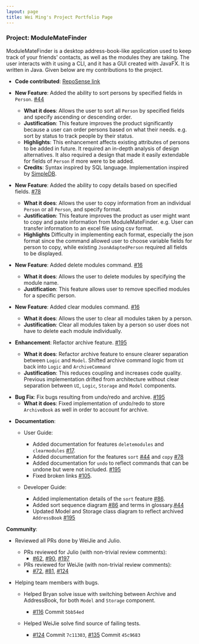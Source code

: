 ```yaml
---
layout: page
title: Wei Ming's Project Portfolio Page
---
```

### Project: ModuleMateFinder

ModuleMateFinder is a desktop address-book-like application used to keep track of your friends' contacts, as well as the modules they are taking. The user interacts with it using a CLI, and it has a GUI created with JavaFX. It is written in Java.
Given below are my contributions to the project.

* **Code contributed**: [RepoSense link](https://nus-cs2103-ay2122s2.github.io/tp-dashboard/?search=&sort=groupTitle&sortWithin=title&timeframe=commit&mergegroup=&groupSelect=groupByRepos&breakdown=true&checkedFileTypes=docs~functional-code~test-code~other&since=2022-02-18&tabOpen=true&tabType=authorship&tabAuthor=lawwm&tabRepo=AY2122S2-CS2103T-T13-4%2Ftp%5Bmaster%5D&authorshipIsMergeGroup=false&authorshipFileTypes=docs~functional-code~test-code&authorshipIsBinaryFileTypeChecked=false)


* **New Feature**: Added the ability to sort persons by specified fields in `Person`. [#44](https://github.com/AY2122S2-CS2103T-T13-4/tp/pull/44)
  - **What it does**: Allows the user to sort all `Person` by specified fields and specify ascending or descending order.
  - **Justification**: This feature improves the product significantly because a user can order persons based on what their needs. e.g. sort by status to track people by their status.
  - **Highlights**: This enhancement affects existing attributes of persons to be added in future. It required an in-depth analysis of design alternatives. It also required a design that made it easily extendable for fields of `Person` if more were to be added.
  - **Credits**: Syntax inspired by SQL language. Implementation inspired by [SimpleDB](http://cs.bc.edu/~sciore/simpledb/).


* **New Feature**: Added the ability to copy details based on specified fields. [#78](https://github.com/AY2122S2-CS2103T-T13-4/tp/pull/78)
  - **What it does**: Allows the user to copy information from an individual `Person` or all `Person`, and specify format.
  - **Justification**: This feature improves the product as user might want to copy and paste information from ModuleMateFinder. 
    e.g. User can transfer information to an excel file using csv format.
  - **Highlights** Difficulty in implementing each format, especially the json format since the command 
  allowed user to choose variable fields for person to copy, while existing `JsonAdaptedPerson` required all fields to be displayed.
  

* **New Feature**: Added delete modules command. [#16](https://github.com/AY2122S2-CS2103T-T13-4/tp/pull/16)
  - **What it does**: Allows the user to delete modules by specifying the module name.
  - **Justification**: This feature allows user to remove specified modules for a specific person.


* **New Feature**: Added clear modules command. [#16](https://github.com/AY2122S2-CS2103T-T13-4/tp/pull/16)
  - **What it does**: Allows the user to clear all modules taken by a person.
  - **Justification**: Clear all modules taken by a person so user does not have to delete each module individually. 
  

* **Enhancement**: Refactor archive feature. [\#195](https://github.com/AY2122S2-CS2103T-T13-4/tp/pull/195)
  - **What it does**: Refactor archive feature to ensure clearer separation between `Logic` and `Model`. Shifted archive command logic from `UI` back into `Logic` and `ArchiveCommand` 
  - **Justification**: This reduces coupling and increases code quality. Previous implementation drifted from architecture without clear separation between `UI`, `Logic`, `Storage` and `Model` components.

- **Bug Fix**: Fix bugs resulting from undo/redo and archive. [\#195](https://github.com/AY2122S2-CS2103T-T13-4/tp/pull/195)
  - **What it does**: Fixed implementation of undo/redo to store `ArchiveBook` as well in order to account for archive.

  

* **Documentation**:
  - User Guide:
    - Added documentation for features `deletemodules` and `clearmodules` [\#17](https://github.com/AY2122S2-CS2103T-T13-4/tp/pull/17).
    - Added documentation for the features `sort` [\#44](https://github.com/AY2122S2-CS2103T-T13-4/tp/pull/44) and `copy` [\#78](https://github.com/AY2122S2-CS2103T-T13-4/tp/pull/78)
    - Added documentation for `undo` to reflect commands that can be undone but were not included. [\#195](https://github.com/AY2122S2-CS2103T-T13-4/tp/pull/195)
    - Fixed broken links [\#105](https://github.com/AY2122S2-CS2103T-T13-4/tp/pull/105). 

  - Developer Guide:
    - Added implementation details of the `sort` feature [\#86](https://github.com/AY2122S2-CS2103T-T13-4/tp/pull/86).
    - Added sort sequence diagram [\#86](https://github.com/AY2122S2-CS2103T-T13-4/tp/pull/86) and terms in glossary.[\#44](https://github.com/AY2122S2-CS2103T-T13-4/tp/pull/44)
    - Updated Model and Storage class diagram to reflect archived `AddressBook` [\#195](https://github.com/AY2122S2-CS2103T-T13-4/tp/pull/195)
    

**Community**:
- Reviewed all PRs done by WeiJie and Julio.
  - PRs reviewed for Julio (with non-trivial review comments): 
    - [\#62](https://github.com/AY2122S2-CS2103T-T13-4/tp/pull/62), [\#90](https://github.com/AY2122S2-CS2103T-T13-4/tp/pull/90), [\#197](https://github.com/AY2122S2-CS2103T-T13-4/tp/pull/197) 
  - PRs reviewed for WeiJie (with non-trivial review comments): 
    - [\#72](https://github.com/AY2122S2-CS2103T-T13-4/tp/pull/72), [\#81](https://github.com/AY2122S2-CS2103T-T13-4/tp/pull/81), [\#124](https://github.com/AY2122S2-CS2103T-T13-4/tp/pull/124)


- Helping team members with bugs.
  - Helped Bryan solve issue with switching between Archive and AddressBook, for both `Model` and `Storage` component.
    - [\#116](https://github.com/AY2122S2-CS2103T-T13-4/tp/pull/116) Commit `5bb54ed`
    
  - Helped WeiJie solve find source of failing tests.
    - [\#124](https://github.com/AY2122S2-CS2103T-T13-4/tp/pull/124) Commit `7c11303`, [\#135](https://github.com/AY2122S2-CS2103T-T13-4/tp/pull/135) Commit `45c9683`

    
  

